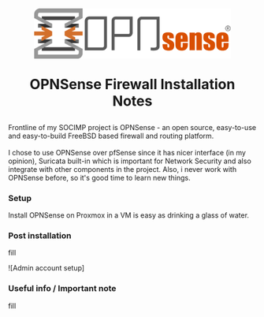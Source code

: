 <h1 align="center">
<img src=https://github.com/phamthanhsang-cs/SOC-in-my-Pocket/blob/main/images/logos/opnsense-logo.png alt="logo" width="400">

OPNSense Firewall Installation Notes

</h1>
Frontline of my SOCIMP project is OPNSense -  an open source, easy-to-use and easy-to-build FreeBSD based firewall and routing platform. 
<br>
<br>
I chose to use OPNSense over pfSense since it has nicer interface (in my opinion), Suricata built-in which is important for Network Security and also integrate with other components in the project. Also, i never work with OPNSense before, so it's good time to learn new things. 

### Setup
Install OPNSense on Proxmox in a VM is easy as drinking a glass of water. 


### Post installation 
fill   

![Admin account setup]

### Useful info / Important note
fill
